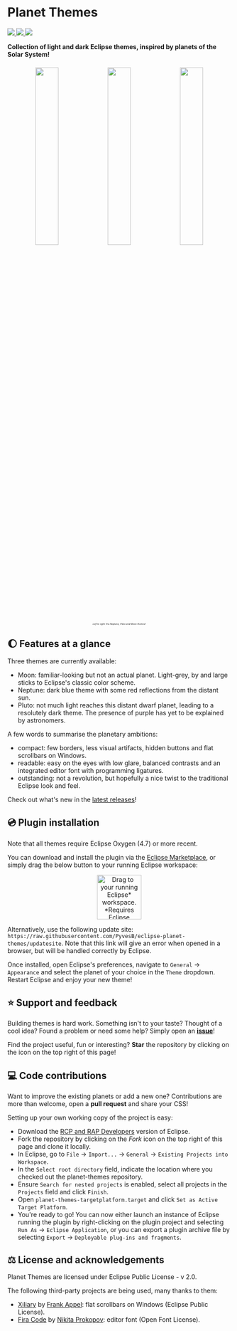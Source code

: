 # Planet Themes
<a href="https://marketplace.eclipse.org/content/planet-themes">
<img src ="https://img.shields.io/eclipse-marketplace/v/planet-themes.svg" />
</a>
<a href="https://marketplace.eclipse.org/content/planet-themes">
<img src ="https://img.shields.io/eclipse-marketplace/favorites/planet-themes.svg" />
</a>
<a href="https://marketplace.eclipse.org/content/planet-themes">
<img src ="https://img.shields.io/eclipse-marketplace/dt/planet-themes.svg" />
</a>

**Collection of light and dark Eclipse themes, inspired by planets of the Solar System!**

<p align="center" style="font-size:6px;">
<br />
<img src ="https://github.com/PyvesB/eclipse-planet-themes/blob/master/images/neptune.png?raw=true" width="32%" />
<img src ="https://github.com/PyvesB/eclipse-planet-themes/blob/master/images/pluto.png?raw=true" width="32%" />
<img src ="https://github.com/PyvesB/eclipse-planet-themes/blob/master/images/moon.png?raw=true" width="32%" />
<br />
<i><sub>Left to right: the Neptune, Pluto and Moon themes!</sub></i>
</p>

## :moon: Features at a glance

Three themes are currently available:
* Moon: familiar-looking but not an actual planet. Light-grey, by and large sticks to Eclipse's classic color scheme.
* Neptune: dark blue theme with some red reflections from the distant sun.
* Pluto: not much light reaches this distant dwarf planet, leading to a resolutely dark theme. The presence of purple has yet to be explained by astronomers.

A few words to summarise the planetary ambitions:
* compact: few borders, less visual artifacts, hidden buttons and flat scrollbars on Windows.
* readable: easy on the eyes with low glare, balanced contrasts and an integrated editor font with programming ligatures.
* outstanding: not a revolution, but hopefully a nice twist to the traditional Eclipse look and feel.

Check out what's new in the [latest releases](https://github.com/PyvesB/eclipse-planet-themes/releases)!

## :cd: Plugin installation

Note that all themes require Eclipse Oxygen (4.7) or more recent.

You can download and install the plugin via the [Eclipse Marketplace](https://marketplace.eclipse.org/content/planet-themes/), or simply drag the below button to your running Eclipse workspace:

<p align="center">
<a href="http://marketplace.eclipse.org/marketplace-client-intro?mpc_install=5176732" class="drag" title="Drag to your running Eclipse* workspace. *Requires Eclipse Marketplace Client"><img width="100" typeof="foaf:Image" class="img-responsive" src="https://marketplace.eclipse.org/sites/all/themes/solstice/public/images/marketplace/btn-install.svg" alt="Drag to your running Eclipse* workspace. *Requires Eclipse Marketplace Client" /></a>
</p>

Alternatively, use the following update site: `https://raw.githubusercontent.com/PyvesB/eclipse-planet-themes/updatesite`. Note that this link will give an error when opened in a browser, but will be handled correctly by Eclipse.

Once installed, open Eclipse's preferences, navigate to `General` -> `Appearance` and select the planet of your choice in the `Theme` dropdown. Restart Eclipse and enjoy your new theme!

## :star: Support and feedback

Building themes is hard work. Something isn't to your taste? Thought of a cool idea? Found a problem or need some help? Simply open an [**issue**](https://github.com/PyvesB/eclipse-planet-themes/issues)!

Find the project useful, fun or interesting? **Star** the repository by clicking on the icon on the top right of this page!

## :computer: Code contributions

Want to improve the existing planets or add a new one? Contributions are more than welcome, open a **pull request** and share your CSS!

Setting up your own working copy of the project is easy:
* Download the [RCP and RAP Developers](https://eclipse.org/downloads/eclipse-packages/) version of Eclipse.
* Fork the repository by clicking on the *Fork* icon on the top right of this page and clone it locally.
* In Eclipse, go to `File` -> `Import...` -> `General` -> `Existing Projects into Workspace`.
* In the `Select root directory` field, indicate the location where you checked out the planet-themes repository.
* Ensure `Search for nested projects` is enabled, select all projects in the `Projects` field and click `Finish`.
* Open `planet-themes-targetplatform.target` and click `Set as Active Target Platform`.
* You're ready to go! You can now either launch an instance of Eclipse running the plugin by right-clicking on the plugin project and selecting `Run As` -> `Eclipse Application`, or you can export a plugin archive file by selecting `Export` -> `Deployable plug-ins and fragments`.

## :balance_scale: License and acknowledgements

Planet Themes are licensed under Eclipse Public License - v 2.0.

The following third-party projects are being used, many thanks to them:
* [Xiliary](https://github.com/fappel/xiliary) by [Frank Appel](https://github.com/fappel): flat scrollbars on Windows (Eclipse Public License).
* [Fira Code](https://github.com/tonsky/FiraCode) by [Nikita Prokopov](https://github.com/tonsky): editor font (Open Font License).
